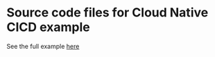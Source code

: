 # Source code files for Cloud Native CICD example
See the full example [here](https://github.com/DavidTse/tutorial-tekton-argocd-pipeline)
